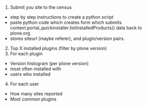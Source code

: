 1. Submit you site to the census
  - step by step instructions to create a python script
  - paste python code which creates form which submits
  context.portal_quickinstaller.listInstalledProducts() data back to plone.org
  - stores siteurl (maybe referer), and plugin/version pairs.
2. Top X installed plugins (filter by plone version)
3. For each plugin
  - Version histogram (per plone version)
  - most often installed with
  - users who installed
4. For each user
  - How many sites reported
  - Most common plugins




